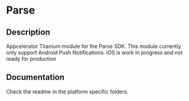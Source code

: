 # Parse

## Description

Appcelerator Titanium module for the Parse SDK. This module currently only support Android Push Notifications. iOS is work in progress and not ready for production

## Documentation

Check the readme in the platform specific folders.
